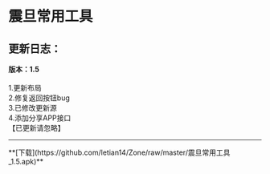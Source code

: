# 震旦常用工具
## 更新日志：
**版本：1.5**<br>
<br>
1.更新布局<br>
2.修复返回按钮bug<br>
3.已修改更新源<br>
4.添加分享APP接口<br>
【已更新请忽略】
<br>
<hr>
**[下载](https://github.com/letian14/Zone/raw/master/震旦常用工具_1.5.apk)**
